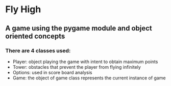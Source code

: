 # Fly High
## A game using the pygame module and object oriented concepts

### There are 4 classes used: 
*  Player: object playing the game with intent to obtain maximum points
*  Tower: obstacles that prevent the player from flying infinitely
*  Options: used in score board analysis
*  Game: the object of game class represents the current instance of game


